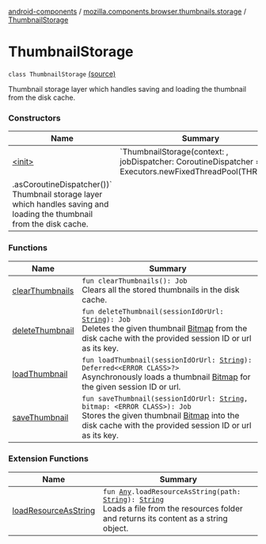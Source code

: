 [android-components](../../index.md) / [mozilla.components.browser.thumbnails.storage](../index.md) / [ThumbnailStorage](./index.md)

# ThumbnailStorage

`class ThumbnailStorage` [(source)](https://github.com/mozilla-mobile/android-components/blob/master/components/browser/thumbnails/src/main/java/mozilla/components/browser/thumbnails/storage/ThumbnailStorage.kt#L34)

Thumbnail storage layer which handles saving and loading the thumbnail from the disk cache.

### Constructors

| Name | Summary |
|---|---|
| [&lt;init&gt;](-init-.md) | `ThumbnailStorage(context: <ERROR CLASS>, jobDispatcher: CoroutineDispatcher = Executors.newFixedThreadPool(THREADS)
        .asCoroutineDispatcher())`<br>Thumbnail storage layer which handles saving and loading the thumbnail from the disk cache. |

### Functions

| Name | Summary |
|---|---|
| [clearThumbnails](clear-thumbnails.md) | `fun clearThumbnails(): Job`<br>Clears all the stored thumbnails in the disk cache. |
| [deleteThumbnail](delete-thumbnail.md) | `fun deleteThumbnail(sessionIdOrUrl: `[`String`](https://kotlinlang.org/api/latest/jvm/stdlib/kotlin/-string/index.html)`): Job`<br>Deletes the given thumbnail [Bitmap](#) from the disk cache with the provided session ID or url as its key. |
| [loadThumbnail](load-thumbnail.md) | `fun loadThumbnail(sessionIdOrUrl: `[`String`](https://kotlinlang.org/api/latest/jvm/stdlib/kotlin/-string/index.html)`): Deferred<<ERROR CLASS>?>`<br>Asynchronously loads a thumbnail [Bitmap](#) for the given session ID or url. |
| [saveThumbnail](save-thumbnail.md) | `fun saveThumbnail(sessionIdOrUrl: `[`String`](https://kotlinlang.org/api/latest/jvm/stdlib/kotlin/-string/index.html)`, bitmap: <ERROR CLASS>): Job`<br>Stores the given thumbnail [Bitmap](#) into the disk cache with the provided session ID or url as its key. |

### Extension Functions

| Name | Summary |
|---|---|
| [loadResourceAsString](../../mozilla.components.support.test.file/kotlin.-any/load-resource-as-string.md) | `fun `[`Any`](https://kotlinlang.org/api/latest/jvm/stdlib/kotlin/-any/index.html)`.loadResourceAsString(path: `[`String`](https://kotlinlang.org/api/latest/jvm/stdlib/kotlin/-string/index.html)`): `[`String`](https://kotlinlang.org/api/latest/jvm/stdlib/kotlin/-string/index.html)<br>Loads a file from the resources folder and returns its content as a string object. |

